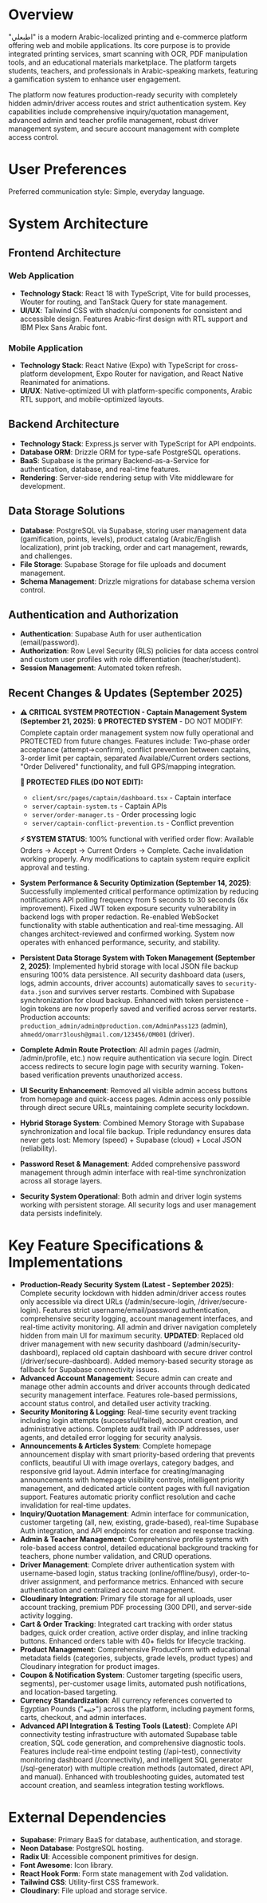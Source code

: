 # Overview

"اطبعلي" is a modern Arabic-localized printing and e-commerce platform offering web and mobile applications. Its core purpose is to provide integrated printing services, smart scanning with OCR, PDF manipulation tools, and an educational materials marketplace. The platform targets students, teachers, and professionals in Arabic-speaking markets, featuring a gamification system to enhance user engagement. 

The platform now features production-ready security with completely hidden admin/driver access routes and strict authentication system. Key capabilities include comprehensive inquiry/quotation management, advanced admin and teacher profile management, robust driver management system, and secure account management with complete access control.

# User Preferences

Preferred communication style: Simple, everyday language.

# System Architecture

## Frontend Architecture

### Web Application
- **Technology Stack**: React 18 with TypeScript, Vite for build processes, Wouter for routing, and TanStack Query for state management.
- **UI/UX**: Tailwind CSS with shadcn/ui components for consistent and accessible design. Features Arabic-first design with RTL support and IBM Plex Sans Arabic font.

### Mobile Application
- **Technology Stack**: React Native (Expo) with TypeScript for cross-platform development, Expo Router for navigation, and React Native Reanimated for animations.
- **UI/UX**: Native-optimized UI with platform-specific components, Arabic RTL support, and mobile-optimized layouts.

## Backend Architecture
- **Technology Stack**: Express.js server with TypeScript for API endpoints.
- **Database ORM**: Drizzle ORM for type-safe PostgreSQL operations.
- **BaaS**: Supabase is the primary Backend-as-a-Service for authentication, database, and real-time features.
- **Rendering**: Server-side rendering setup with Vite middleware for development.

## Data Storage Solutions
- **Database**: PostgreSQL via Supabase, storing user management data (gamification, points, levels), product catalog (Arabic/English localization), print job tracking, order and cart management, rewards, and challenges.
- **File Storage**: Supabase Storage for file uploads and document management.
- **Schema Management**: Drizzle migrations for database schema version control.

## Authentication and Authorization
- **Authentication**: Supabase Auth for user authentication (email/password).
- **Authorization**: Row Level Security (RLS) policies for data access control and custom user profiles with role differentiation (teacher/student).
- **Session Management**: Automated token refresh.

## Recent Changes & Updates (September 2025)
- **⚠️ CRITICAL SYSTEM PROTECTION - Captain Management System (September 21, 2025)**: 
  🔒 **PROTECTED SYSTEM** - DO NOT MODIFY: Complete captain order management system now fully operational and PROTECTED from future changes. Features include: Two-phase order acceptance (attempt→confirm), conflict prevention between captains, 3-order limit per captain, separated Available/Current orders sections, "Order Delivered" functionality, and full GPS/mapping integration. 
  
  **🚨 PROTECTED FILES (DO NOT EDIT):**
  - `client/src/pages/captain/dashboard.tsx` - Captain interface
  - `server/captain-system.ts` - Captain APIs  
  - `server/order-manager.ts` - Order processing logic
  - `server/captain-conflict-prevention.ts` - Conflict prevention
  
  **⚡ SYSTEM STATUS**: 100% functional with verified order flow: Available Orders → Accept → Current Orders → Complete. Cache invalidation working properly. Any modifications to captain system require explicit approval and testing.

- **System Performance & Security Optimization (September 14, 2025)**: Successfully implemented critical performance optimization by reducing notifications API polling frequency from 5 seconds to 30 seconds (6x improvement). Fixed JWT token exposure security vulnerability in backend logs with proper redaction. Re-enabled WebSocket functionality with stable authentication and real-time messaging. All changes architect-reviewed and confirmed working. System now operates with enhanced performance, security, and stability.
- **Persistent Data Storage System with Token Management (September 2, 2025)**: Implemented hybrid storage with local JSON file backup ensuring 100% data persistence. All security dashboard data (users, logs, admin accounts, driver accounts) automatically saves to `security-data.json` and survives server restarts. Combined with Supabase synchronization for cloud backup. Enhanced with token persistence - login tokens are now properly saved and verified across server restarts. Production accounts: `production_admin/admin@production.com/AdminPass123` (admin), `ahmedd/omarr3loush@gmail.com/123456/OM001` (driver).
- **Complete Admin Route Protection**: All admin pages (/admin, /admin/profile, etc.) now require authentication via secure login. Direct access redirects to secure login page with security warning. Token-based verification prevents unauthorized access.
- **UI Security Enhancement**: Removed all visible admin access buttons from homepage and quick-access pages. Admin access only possible through direct secure URLs, maintaining complete security lockdown.
- **Hybrid Storage System**: Combined Memory Storage with Supabase synchronization and local file backup. Triple redundancy ensures data never gets lost: Memory (speed) + Supabase (cloud) + Local JSON (reliability).
- **Password Reset & Management**: Added comprehensive password management through admin interface with real-time synchronization across all storage layers.
- **Security System Operational**: Both admin and driver login systems working with persistent storage. All security logs and user management data persists indefinitely.

# Key Feature Specifications & Implementations
- **Production-Ready Security System (Latest - September 2025)**: Complete security lockdown with hidden admin/driver access routes only accessible via direct URLs (/admin/secure-login, /driver/secure-login). Features strict username/email/password authentication, comprehensive security logging, account management interfaces, and real-time activity monitoring. All admin and driver navigation completely hidden from main UI for maximum security. **UPDATED**: Replaced old driver management with new security dashboard (/admin/security-dashboard), replaced old captain dashboard with secure driver control (/driver/secure-dashboard). Added memory-based security storage as fallback for Supabase connectivity issues.
- **Advanced Account Management**: Secure admin can create and manage other admin accounts and driver accounts through dedicated security management interface. Features role-based permissions, account status control, and detailed user activity tracking.
- **Security Monitoring & Logging**: Real-time security event tracking including login attempts (successful/failed), account creation, and administrative actions. Complete audit trail with IP addresses, user agents, and detailed error logging for security analysis.
- **Announcements & Articles System**: Complete homepage announcement display with smart priority-based ordering that prevents conflicts, beautiful UI with image overlays, category badges, and responsive grid layout. Admin interface for creating/managing announcements with homepage visibility controls, intelligent priority management, and dedicated article content pages with full navigation support. Features automatic priority conflict resolution and cache invalidation for real-time updates.
- **Inquiry/Quotation Management**: Admin interface for communication, customer targeting (all, new, existing, grade-based), real-time Supabase Auth integration, and API endpoints for creation and response tracking.
- **Admin & Teacher Management**: Comprehensive profile systems with role-based access control, detailed educational background tracking for teachers, phone number validation, and CRUD operations.
- **Driver Management**: Complete driver authentication system with username-based login, status tracking (online/offline/busy), order-to-driver assignment, and performance metrics. Enhanced with secure authentication and centralized account management.
- **Cloudinary Integration**: Primary file storage for all uploads, user account tracking, premium PDF processing (300 DPI), and server-side activity logging.
- **Cart & Order Tracking**: Integrated cart tracking with order status badges, quick order creation, active order display, and inline tracking buttons. Enhanced orders table with 40+ fields for lifecycle tracking.
- **Product Management**: Comprehensive ProductForm with educational metadata fields (categories, subjects, grade levels, product types) and Cloudinary integration for product images.
- **Coupon & Notification System**: Customer targeting (specific users, segments), per-customer usage limits, automated push notifications, and location-based targeting.
- **Currency Standardization**: All currency references converted to Egyptian Pounds ("جنيه") across the platform, including payment forms, carts, checkout, and admin interfaces.
- **Advanced API Integration & Testing Tools (Latest)**: Complete API connectivity testing infrastructure with automated Supabase table creation, SQL code generation, and comprehensive diagnostic tools. Features include real-time endpoint testing (/api-test), connectivity monitoring dashboard (/connectivity), and intelligent SQL generator (/sql-generator) with multiple creation methods (automated, direct API, and manual). Enhanced with troubleshooting guides, automated test account creation, and seamless integration testing workflows.

# External Dependencies

- **Supabase**: Primary BaaS for database, authentication, and storage.
- **Neon Database**: PostgreSQL hosting.
- **Radix UI**: Accessible component primitives for design.
- **Font Awesome**: Icon library.
- **React Hook Form**: Form state management with Zod validation.
- **Tailwind CSS**: Utility-first CSS framework.
- **Cloudinary**: File upload and storage service.